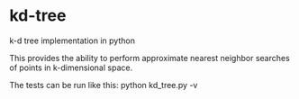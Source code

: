 kd-tree
=======

k-d tree implementation in python

This provides the ability to perform approximate nearest neighbor searches of points in k-dimensional space.

The tests can be run like this:
python kd_tree.py -v
